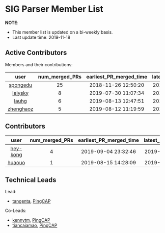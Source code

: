 # SIG Parser Member List

**NOTE**:

* This member list is updated on a bi-weekly basis.
* Last update time: 2019-11-18

## Active Contributors

Members and their contributions:

| user                                      | num_merged_PRs | earliest_PR_merged_time | latest_PR_merged_time |
|:-----------------------------------------:|:--------------:|:-----------------------:|:---------------------:|
| [spongedu](https://github.com/spongedu)   | 25             | 2018-11-26 12:50:20     | 2019-08-27 10:13:46   |
| [leiysky](https://github.com/leiysky)     | 8              | 2019-07-30 11:07:34     | 2019-08-16 23:51:46   |
| [lauhg](https://github.com/lauhg)         | 6              | 2019-08-13 12:47:51     | 2019-09-24 19:51:57   |
| [zhenghaoz](https://github.com/zhenghaoz) | 5              | 2019-08-12 11:19:59     | 2019-10-27 18:39:15   |

## Contributors

| user                                      | num_merged_PRs | earliest_PR_merged_time | latest_PR_merged_time |
|:-----------------------------------------:|:--------------:|:-----------------------:|:---------------------:|
| [hey-kong](https://github.com/hey-kong)   | 4              | 2019-09-04 23:32:46     | 2019-09-29 14:20:02   |
| [huaouo](https://github.com/huaouo)       | 1              | 2019-08-15 14:28:09     | 2019-08-15 14:28:09   |

## Technical Leads

Lead:

* [tangenta](https://github.com/tangenta), [PingCAP](https://pingcap.com/en/)

Co-Leads:

* [kennytm](https://github.com/kennytm), [PingCAP](https://pingcap.com/en/)
* [tiancaiamao](https://github.com/tiancaiamao), [PingCAP](https://pingcap.com/en/)
